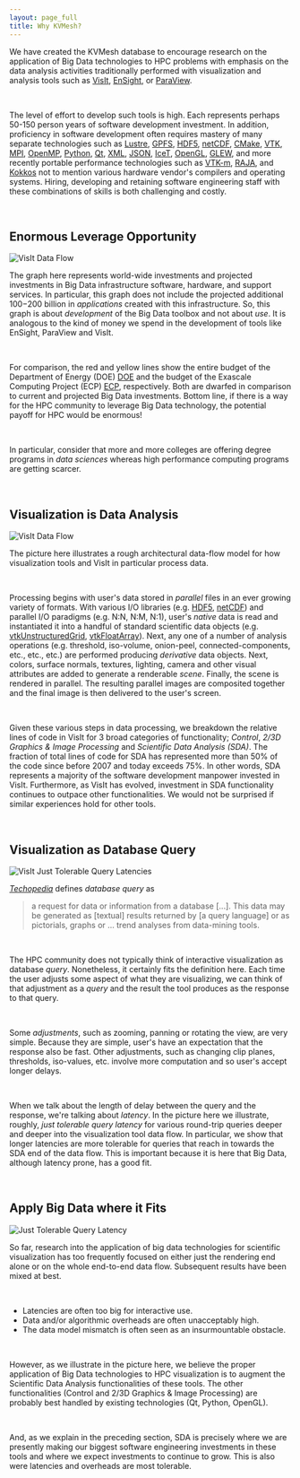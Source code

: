 ```yaml
---
layout: page_full
title: Why KVMesh?
---
```

We have created the KVMesh database to encourage research on the application of Big Data
technologies to HPC problems with emphasis on the data analysis activities
traditionally performed with visualization and analysis tools such as [VisIt](visit.llnl.gov),
[EnSight](https://www.ensight.com), or [ParaView](http://www.paraview.org).

<br>

The level of effort to develop such tools is high. Each represents perhaps 50-150 person years
of software development investment. In addition, proficiency in software development often requires
mastery of many separate technologies such as
[Lustre](http://lustre.org),
[GPFS](http://www.ibm.com/support/knowledgecenter/SSFKCN/gpfs_welcome.html),
[HDF5](https://www.hdfgroup.org/hdf5),
[netCDF](https://www.unidata.ucar.edu/software/netcdf),
[CMake](https://cmake.org),
[VTK](http://www.vtk.org),
[MPI](http://mpi-forum.org),
[OpenMP](http://www.openmp.org),
[Python](https://www.python.org),
[Qt](https://www.qt.io),
[XML](https://www.w3.org/XML),
[JSON](http://www.json.org),
[IceT](http://icet.sandia.gov),
[OpenGL](https://www.opengl.org),
[GLEW](http://glew.sourceforge.net),
and more recently portable performance technologies such as
[VTK-m](http://m.vtk.org/index.php/Main_Page),
[RAJA](https://github.com/LLNL/RAJA), and
[Kokkos](https://github.com/kokkos/kokkos)
not to mention various hardware vendor's compilers and operating systems.
Hiring, developing and retaining software engineering
staff with these combinations of skills is both challenging and costly.

<br>

## Enormous Leverage Opportunity
![VisIt Data Flow](/kvmesh/img/Wikibon-big-data-forecast-2016.jpg)

The graph here represents world-wide investments and projected investments in Big Data
infrastructure software, hardware, and support services.
In particular, this graph does not include the projected additional $100-$200 billion in
_applications_ created with this infrastructure. So, this graph is about _development_
of the Big Data toolbox and not about _use_. It is analogous to the kind of money we
spend in the development of tools like EnSight, ParaView and VisIt.

<br>

For comparison, the red and yellow lines show the entire budget of
the Department of Energy (DOE) [DOE](https://www.energy.gov) and the budget of the
Exascale Computing Project (ECP) [ECP](https://exascaleproject.org), respectively. Both are dwarfed in
comparison to current and projected Big Data investments. Bottom line, if there is a way for the HPC
community to leverage Big Data technology, the potential payoff for HPC would be enormous!

<br>

In particular, consider that more and more colleges are offering degree programs in 
_data sciences_ whereas high performance computing programs are getting scarcer.

<br>

## Visualization **is** Data Analysis
![VisIt Data Flow](/kvmesh/img/visit_line_counts.jpg)

The picture here illustrates a rough architectural data-flow model for how visualization tools
and VisIt in particular process data.

<br>

Processing begins with user's data stored in _parallel_ files in an ever growing variety of formats.
With various I/O libraries
(e.g. [HDF5](https://www.hdfgroup.org/hdf5), [netCDF](https://www.unidata.ucar.edu/software/netcdf))
and parallel I/O paradigms (e.g. N:N, N:M, N:1), user's _native_ data is read and
instantiated it into a handful of standard scientific data objects
(e.g. [vtkUnstructuredGrid](http://www.vtk.org/doc/nightly/html/classvtkUnstructuredGrid.html),
[vtkFloatArray](http://www.vtk.org/doc/nightly/html/classvtkFloatArray.html)).
Next, any one of a number of analysis operations (e.g. threshold, iso-volume, onion-peel,
connected-components, etc., etc., etc.) are performed producing _derivative_ data objects. Next,
colors, surface normals, textures, lighting, camera and other visual attributes are added to generate
a renderable _scene_. Finally, the scene is rendered in parallel. The resulting parallel
images are composited together and the final image is then delivered to the user's screen.

<br>

Given these various steps in data processing, we breakdown the relative lines of code in VisIt
for 3 broad categories of functionality; _Control_, _2/3D Graphics & Image Processing_ and
_Scientific Data Analysis (SDA)_. The fraction of total lines of code for SDA has represented
more than 50% of the code since before 2007 and today exceeds 75%. In other words, SDA represents
a majority of the software development manpower invested in VisIt. Furthermore, as VisIt has evolved,
investment in SDA functionality continues to outpace other functionalities. We would not be surprised
if similar experiences hold for other tools.

<br>

## Visualization **as** Database Query
![VisIt Just Tolerable Query Latencies](/kvmesh/img/visit_jtql.jpg)

[_Techopedia_](https://www.techopedia.com) defines _database query_ as
> a request for data or information from a database [...].
> This data may be generated as [textual] results returned by [a query language] 
> or as pictorials, graphs or ... trend analyses from data-mining tools.

<br>

The HPC community does not typically think of interactive visualization as database _query_.
Nonetheless, it certainly fits the definition here. Each time the user adjusts some aspect
of what they are visualizing, we can think of that adjustment as a _query_ and the result
the tool produces as the response to that query. 

<br>

Some _adjustments_, such as zooming, panning or rotating the view, are very simple. Because
they are simple, user's have an expectation that the response also be fast. Other adjustments,
such as changing clip planes, thresholds, iso-values, etc. involve more computation and so
user's accept longer delays.

<br>

When we talk about the length of delay between the query and the response, we're talking about
_latency_. In the picture here we illustrate, roughly, _just tolerable query latency_ for
various round-trip queries deeper and deeper into the visualization tool data flow. In particular,
we show that longer latencies are more tolerable for queries that reach in towards the SDA end of
the data flow. This is important because it is here that Big Data, although latency prone, has a good fit.

<br>

## Apply Big Data where it Fits
![Just Tolerable Query Latency](/kvmesh/img/visit_big_data_hybrid.jpg)

So far, research into the application of big data technologies for scientific
visualization has too frequently focused on either just the rendering end alone
or on the whole end-to-end data flow. Subsequent results have been mixed at best.

<br>

* Latencies are often too big for interactive use.
* Data and/or algorithmic overheads are often unacceptably high.
* The data model mismatch is often seen as an insurmountable obstacle.

<br>

However, as we illustrate in the picture here, we believe the proper application of Big Data
technologies to HPC visualization is to augment the Scientific Data Analysis functionalities
of these tools. The other functionalities (Control and 2/3D Graphics & Image Processing) are
probably best handled by existing technologies (Qt, Python, OpenGL).

<br>

And, as we explain in the preceding section, SDA is precisely where we are presently making
our biggest software engineering investments in these tools and where we expect investments
to continue to grow. This is also were latencies and overheads are most tolerable.
